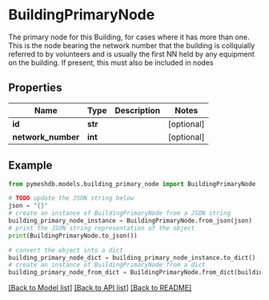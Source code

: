 # BuildingPrimaryNode

The primary node for this Building, for cases where it has more than one. This is the node bearing the network number that the building is collquially referred to by volunteers and is usually the first NN held by any equipment on the building. If present, this must also be included in nodes

## Properties

Name | Type | Description | Notes
------------ | ------------- | ------------- | -------------
**id** | **str** |  | [optional] 
**network_number** | **int** |  | [optional] 

## Example

```python
from pymeshdb.models.building_primary_node import BuildingPrimaryNode

# TODO update the JSON string below
json = "{}"
# create an instance of BuildingPrimaryNode from a JSON string
building_primary_node_instance = BuildingPrimaryNode.from_json(json)
# print the JSON string representation of the object
print(BuildingPrimaryNode.to_json())

# convert the object into a dict
building_primary_node_dict = building_primary_node_instance.to_dict()
# create an instance of BuildingPrimaryNode from a dict
building_primary_node_from_dict = BuildingPrimaryNode.from_dict(building_primary_node_dict)
```
[[Back to Model list]](../README.md#documentation-for-models) [[Back to API list]](../README.md#documentation-for-api-endpoints) [[Back to README]](../README.md)


